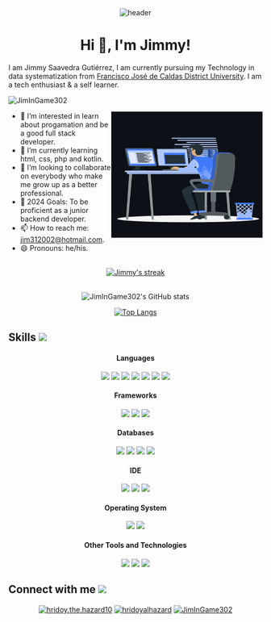 <div align="center" width="100">
  <img src="https://capsule-render.vercel.app/api?color=0:53BC40,50:A7D539,100:FAEE31&height=200&section=header&text=Jimmy%20Saavedra%20(JimInGame302)&fontSize=30&type=waving&fontColor=fefefe&&animation=fadeIn"
  alt="header"/>
</div>

<h1 align="center">Hi 👋, I'm Jimmy!</h1>

I am Jimmy Saavedra Gutiérrez, I am currently pursuing my Technology in data systematization from [Francisco José de Caldas District University](https://www.udistrital.edu.co/inicio). I am a tech enthusiast & a self learner.

<p align="left"> <img src="https://komarev.com/ghpvc/?username=JimInGame302" alt="JimInGame302" /> </p>

<p><img align="right" height="250" width="300" src="https://raw.githubusercontent.com/SubhadeepZilong/SubhadeepZilong/main/icons/animation_500_kxa883sd.gif" alt="SubhadeepZilong" /></p>

- 👀 I’m interested in learn about progamation and be a good full stack developer.
- 🌱 I’m currently learning html, css, php and kotlin.
- 💞️ I’m looking to collaborate on everybody who make me grow up as a better professional.
- 🥅 2024 Goals: To be proficient as a junior backend developer.
- 📫 How to reach me: jim312002@hotmail.com.
- 😄 Pronouns: he/his.

</br>

<div align="center">
    <a href="https://github.com/JimInGame302/github-readme-streak-stats">
        <img title="🔥 Get streak stats for your profile at git.io/streak-stats" alt="Jimmy's streak" src="https://github-readme-streak-stats.herokuapp.com/?user=JimInGame302&theme=black-ice&hide_border=true&stroke=0000&background=060A0CD0"/>
    </a>
</div>

</br>

<div align="center">

![JimInGame302's GitHub stats](https://github-readme-stats.vercel.app/api?username=JimInGame302&show_icons=true&count_private=true&theme=great-gatsby)


[![Top Langs](https://github-readme-stats.vercel.app/api/top-langs/?username=JimInGame302&theme=great-gatsby&layout=compact)](https://github.com/JimInGame302)

</div>


## Skills <img src="https://media.giphy.com/media/iY8CRBdQXODJSCERIr/giphy.gif" width="30px">&nbsp; 


<h4 align="center"> Languages </h4>
<p align="center"> 
  <img src="https://img.shields.io/badge/HTML5-E34F26?style=for-the-badge&logo=html5&logoColor=white">
  <img src="https://img.shields.io/badge/CSS3-1572B6?style=for-the-badge&logo=css3&logoColor=white">
  <img src="https://img.shields.io/badge/JavaScript-F7DF1E?style=for-the-badge&logo=javascript&logoColor=black">
  <img src="https://img.shields.io/badge/Java-ED8B00?style=for-the-badge&logo=java&logoColor=white">
  <img src="https://img.shields.io/badge/C%2B%2B-00599C?style=for-the-badge&logo=c%2B%2B&logoColor=white">
  <img src="https://img.shields.io/badge/Kotlin-7d2181?style=for-the-badge&logo=Kotlin&logoColor=white">
  <img src="https://img.shields.io/badge/PHP-777BB4?style=for-the-badge&logo=php&logoColor=white">
</p>

<h4 align="center"> Frameworks </h4>
<p align="center"> 
  <img src="https://img.shields.io/badge/Node.js-339933?style=for-the-badge&logo=nodedotjs&logoColor=white">
  <img src="https://img.shields.io/badge/Angular-8B0000?style=for-the-badge&logo=angular&logoColor=white">
  <img src="https://img.shields.io/badge/Laravel-FF2D20?style=for-the-badge&logo=laravel&logoColor=white">
</p>

<h4 align="center"> Databases </h4>
<p align="center"> 
  <img src="https://img.shields.io/badge/MySQL-00000F?style=for-the-badge&logo=mysql&logoColor=white">
  <img src="https://img.shields.io/badge/PostgreSQL-396C94?style=for-the-badge&logo=postgresql&logoColor=white">
    <img src="https://img.shields.io/badge/firebase-FFCC32?style=for-the-badge&logo=firebase&logoColor=white">
  <img src="https://img.shields.io/badge/MongoDB-4EA94B?style=for-the-badge&logo=mongodb&logoColor=white">
</p>

<h4 align="center"> IDE </h4>
<p align="center"> 
<img src="https://img.shields.io/badge/Android_Studio-3DDC84?style=for-the-badge&logo=android-studio&logoColor=white">
<img src="https://img.shields.io/badge/NetBeans-A4C73B?style=for-the-badge&logo=apache-netbeans-ide&logoColor=white">
<img src="https://img.shields.io/badge/Visual_Studio_Code-0078D4?style=for-the-badge&logo=visual%20studio%20code&logoColor=white">
</p>

<h4 align="center"> Operating System </h4>
<p align="center"> 
  <img src="https://img.shields.io/badge/Windows-0078D6?style=for-the-badge&logo=windows&logoColor=white">
  <img src="https://img.shields.io/badge/Android-3DDC84?style=for-the-badge&logo=android&logoColor=white">
</p>

<h4 align="center"> Other Tools and Technologies </h4>
<p align="center"> 
  <img src="https://img.shields.io/badge/Git-F05032?style=for-the-badge&logo=git&logoColor=white">
  <img src="https://img.shields.io/badge/Xampp-F37623?style=for-the-badge&logo=xampp&logoColor=white">
  <img src="https://img.shields.io/badge/json-5E5C5C?style=for-the-badge&logo=json&logoColor=white">
</p>

## Connect with me <img src="https://media.giphy.com/media/iY8CRBdQXODJSCERIr/giphy.gif" width="30px">
<p align="center">
    <a href="https://www.facebook.com/jimmy.saavedragutierrez.9/" target="blank"><img align="center" src="https://raw.githubusercontent.com/rahuldkjain/github-profile-readme-generator/master/src/images/icons/Social/facebook.svg" alt="hridoy.the.hazard10" height="30" width="40" /></a>
    <a href="https://www.instagram.com/perrohptaxd/" target="blank"><img align="center" src="https://raw.githubusercontent.com/rahuldkjain/github-profile-readme-generator/master/src/images/icons/Social/instagram.svg" alt="hridoyalhazard" height="30" width="40" /></a>
    <a href="https://github.com/JimInGame302" target="blank"><img align="center" src="https://raw.githubusercontent.com/rahuldkjain/github-profile-readme-generator/master/src/images/icons/Social/github.svg" alt="JimInGame302" height="30" width="40" /></a>
</p>
<br>












